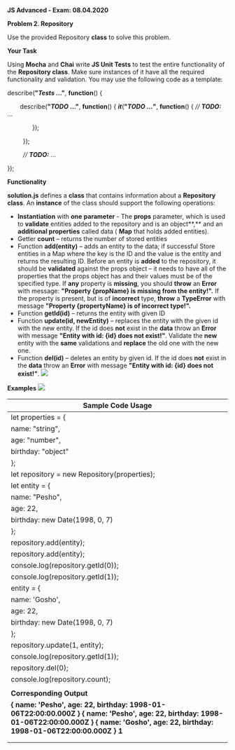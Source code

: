 ﻿
**JS Advanced - Exam: 08.04.2020** 

**Problem 2. Repository** 

Use the provided Repository **class** to solve this problem. 

**Your Task** 

Using **Mocha** and **Chai** write **JS Unit Tests** to test the entire functionality of the **Repository class**. Make sure instances of it have all the required functionality and validation. You may use the following code as a template: 

describe(**"*Tests* …"**, **function**() { 

`    `describe(**"*TODO* …"**, **function**() {         ***it***(**"*TODO …*"**, **function**() {             *// **TODO:*** … 

`        `}); 

`     `}); 

`     `*// **TODO:*** … 

}); 

**Functionality** 

**solution.js** defines a **class** that contains information about a **Repository class**. An **instance** of the class should support the following operations: 

- **Instantiation** with **one** **parameter** - The **props** parameter, which is used to **validate** entities added to the repository and is an object**,** and an **additional properties** called data ( **Map** that holds added entities). 
- Getter **count** – returns the number of stored entities 
- Function **add(entity)** – adds an entity to the data; if successful Store entities in a Map where the key is the ID and the value is the entity and returns the resulting ID. Before an entity is **added** to the repository, it should be **validated** against the props object – it needs to have all of the properties that the props object has and their values must be of the specified type. If **any** property is **missing**, you should **throw** an **Error** with message: **"Property {propName} is missing from the entity!".** If the property is present, but is of **incorrect** type, **throw** a **TypeError** with message **"Property {propertyName} is of incorrect type!".** 
- Function **getId(id)** – returns the entity with given ID 
- Function **update(id, newEntity)** – replaces the entity with the given id with the new entity. If the id does **not** exist in the **data** throw an **Error** with message **"Entity with id: {id} does not exist!"**. Validate the **new** entity with the **same** validations and **replace** the old one with the new one. 
- Function **del(id)** – deletes an entity by given id. If the id does **not** exist in the **data** throw an **Error** with message **"Entity with id: {id} does not exist!"**. ![](Aspose.Words.8b5d6f30-6d32-4a3b-9b6c-70a7f7a6a742.001.png)

**Examples ![](Aspose.Words.8b5d6f30-6d32-4a3b-9b6c-70a7f7a6a742.001.png)**



|**Sample Code Usage** |
| - |
|let properties = { |
|name: "string", |
|age: "number", |
|birthday: "object" |
|}; |
|let repository = new Repository(properties); |
|let entity = { |
|name: "Pesho", |
|age: 22, |
|birthday: new Date(1998, 0, 7) |
|}; |
|repository.add(entity); |
|repository.add(entity); |
|console.log(repository.getId(0)); |
|console.log(repository.getId(1)); |
|entity = { |
|name: 'Gosho', |
|age: 22, |
|birthday: new Date(1998, 0, 7) |
|}; |
|repository.update(1, entity); |
|console.log(repository.getId(1)); |
|repository.del(0); |
|console.log(repository.count);  |
||
|**Corresponding Output** |
|**{ name: 'Pesho', age: 22, birthday: 1998-01-06T22:00:00.000Z }  { name: 'Pesho', age: 22, birthday: 1998-01-06T22:00:00.000Z }  { name: 'Gosho', age: 22, birthday: 1998-01-06T22:00:00.000Z }  1** |
||
||
